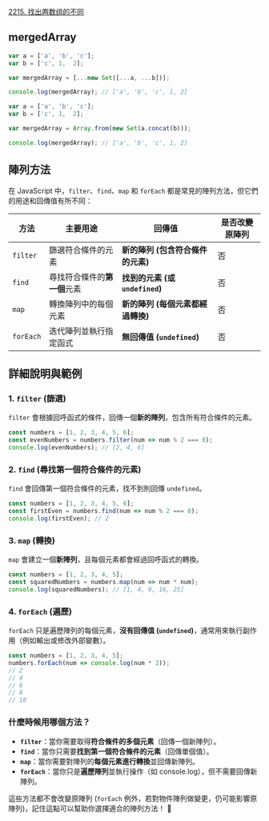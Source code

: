 [2215. 找出两数组的不同](https://doocs.github.io/leetcode/#/solution/2200-2299/2215.Find%20the%20Difference%20of%20Two%20Arrays/README)



## mergedArray

```js
var a = ['a', 'b', 'c'];
var b = ['c', 1,  2];

var mergedArray = [...new Set([...a, ...b])];

console.log(mergedArray); // ['a', 'b', 'c', 1, 2]

```

```js
var a = ['a', 'b', 'c'];
var b = ['c', 1,  2];

var mergedArray = Array.from(new Set(a.concat(b)));

console.log(mergedArray); // ['a', 'b', 'c', 1, 2]
```

## 陣列方法

在 JavaScript 中，`filter`、`find`、`map` 和 `forEach` 都是常見的陣列方法，但它們的用途和回傳值有所不同：

| 方法     | 主要用途 | 回傳值 | 是否改變原陣列 |
|----------|---------|-------|--------------|
| `filter`  | 篩選符合條件的元素 | **新的陣列 (包含符合條件的元素)** | 否 |
| `find`    | 尋找符合條件的**第一個**元素 | **找到的元素 (或 `undefined`)** | 否 |
| `map`     | 轉換陣列中的每個元素 | **新的陣列 (每個元素都經過轉換)** | 否 |
| `forEach` | 迭代陣列並執行指定函式 | **無回傳值 (`undefined`)** | 否 |

## 詳細說明與範例

### 1. `filter` (篩選)
`filter` 會根據回呼函式的條件，回傳一個**新的陣列**，包含所有符合條件的元素。

```js
const numbers = [1, 2, 3, 4, 5, 6];
const evenNumbers = numbers.filter(num => num % 2 === 0);
console.log(evenNumbers); // [2, 4, 6]
```

### 2. `find` (尋找第一個符合條件的元素)
`find` 會回傳第一個符合條件的元素，找不到則回傳 `undefined`。

```js
const numbers = [1, 2, 3, 4, 5, 6];
const firstEven = numbers.find(num => num % 2 === 0);
console.log(firstEven); // 2
```

### 3. `map` (轉換)
`map` 會建立一個**新陣列**，且每個元素都會經過回呼函式的轉換。

```js
const numbers = [1, 2, 3, 4, 5];
const squaredNumbers = numbers.map(num => num * num);
console.log(squaredNumbers); // [1, 4, 9, 16, 25]
```

### 4. `forEach` (遍歷)
`forEach` 只是遍歷陣列的每個元素，**沒有回傳值 (`undefined`)**，通常用來執行副作用（例如輸出或修改外部變數）。

```js
const numbers = [1, 2, 3, 4, 5];
numbers.forEach(num => console.log(num * 2));
// 2
// 4
// 6
// 8
// 10
```

### 什麼時候用哪個方法？
- **`filter`**：當你需要取得**符合條件的多個元素**（回傳一個新陣列）。
- **`find`**：當你只需要**找到第一個符合條件的元素**（回傳單個值）。
- **`map`**：當你需要對陣列的**每個元素進行轉換**並回傳新陣列。
- **`forEach`**：當你只是**遍歷陣列**並執行操作（如 console.log），但不需要回傳新陣列。

這些方法都不會改變原陣列 (`forEach` 例外，若對物件陣列做變更，仍可能影響原陣列)，記住這點可以幫助你選擇適合的陣列方法！ 🚀

